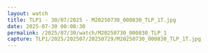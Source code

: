 ```yaml
---
layout: watch
title: TLP1 - 30/07/2025 - M20250730_000830_TLP_1T.jpg
date: 2025-07-30 00:08:30
permalink: /2025/07/30/watch/M20250730_000830_TLP_1
capture: TLP1/2025/202507/20250729/M20250730_000830_TLP_1T.jpg
---
```

